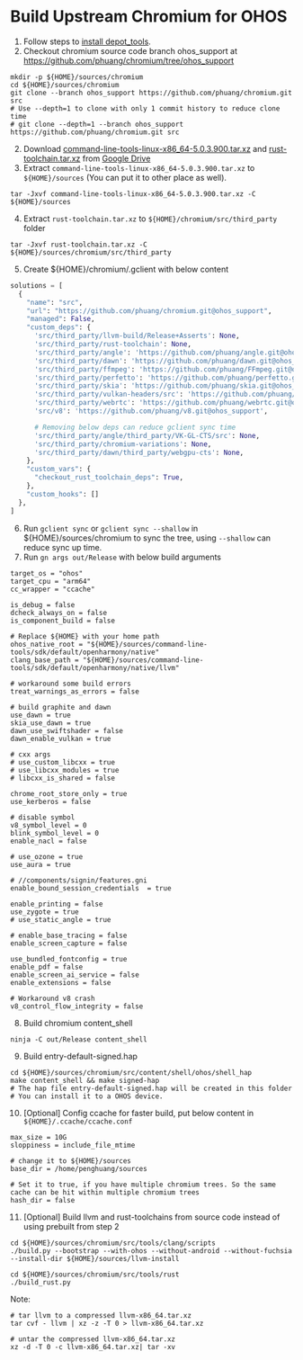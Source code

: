 # Build Upstream Chromium for OHOS

1. Follow steps to [install depot_tools](https://chromium.googlesource.com/chromium/src/+/main/docs/linux/build_instructions.md#install).
2. Checkout chromium source code branch ohos_support at https://github.com/phuang/chromium/tree/ohos_support
```shell
mkdir -p ${HOME}/sources/chromium
cd ${HOME}/sources/chromium
git clone --branch ohos_support https://github.com/phuang/chromium.git src
# Use --depth=1 to clone with only 1 commit history to reduce clone time  
# git clone --depth=1 --branch ohos_support https://github.com/phuang/chromium.git src
```
2. Download [command-line-tools-linux-x86_64-5.0.3.900.tar.xz](https://drive.usercontent.google.com/download?id=19BdNjtjuP7GZ3f9iCnkTmXu9c0kQTG9b&export=download&authuser=2&confirm=t&uuid=69656fbb-c018-427c-9772-f94105cf4134&at=APvzH3pTiaU7dmkM8zBgNmKlFfkG:1735530990435) and [rust-toolchain.tar.xz](https://drive.usercontent.google.com/download?id=1SEcXeEAJcYWKPIotm9o0Afe3Gw_YcYLs&export=download&authuser=0&confirm=t&uuid=9b1d4552-4a67-4855-9a4e-3c0999630396&at=APvzH3rTOR2-9-sPJZSOgoS3RJly:1735003699551) from [Google Drive](https://drive.google.com/drive/folders/19mz5nA8PWqA3e0wEk1cQNbgEnaTkZ4GB?usp=drive_link)
3. Extract `command-line-tools-linux-x86_64-5.0.3.900.tar.xz` to `${HOME}/sources` (You can put it to other place as well).
```shell
tar -Jxvf command-line-tools-linux-x86_64-5.0.3.900.tar.xz -C ${HOME}/sources
```
4. Extract `rust-toolchain.tar.xz` to `${HOME}/chromium/src/third_party` folder
```shell
tar -Jxvf rust-toolchain.tar.xz -C ${HOME}/sources/chromium/src/third_party
```
5. Create ${HOME}/chromium/.gclient with below content
```python
solutions = [
  {
    "name": "src",
    "url": "https://github.com/phuang/chromium.git@ohos_support",
    "managed": False,
    "custom_deps": {
      'src/third_party/llvm-build/Release+Asserts': None,
      'src/third_party/rust-toolchain': None,
      'src/third_party/angle': 'https://github.com/phuang/angle.git@ohos_support',
      'src/third_party/dawn': 'https://github.com/phuang/dawn.git@ohos_support',
      'src/third_party/ffmpeg': 'https://github.com/phuang/FFmpeg.git@ohos_support',
      'src/third_party/perfetto': 'https://github.com/phuang/perfetto.git@ohos_support',
      'src/third_party/skia': 'https://github.com/phuang/skia.git@ohos_support',
      'src/third_party/vulkan-headers/src': 'https://github.com/phuang/Vulkan-Headers.git@ohos_support',
      'src/third_party/webrtc': 'https://github.com/phuang/webrtc.git@ohos_support',
      'src/v8': 'https://github.com/phuang/v8.git@ohos_support',

      # Removing below deps can reduce gclient sync time
      'src/third_party/angle/third_party/VK-GL-CTS/src': None,
      'src/third_party/chromium-variations': None,
      'src/third_party/dawn/third_party/webgpu-cts': None,
    },
    "custom_vars": {
      "checkout_rust_toolchain_deps": True,
    },
    "custom_hooks": []
  },
]
```
6. Run `gclient sync` or `gclient sync --shallow` in ${HOME}/sources/chromium to sync the tree, using `--shallow` can reduce sync up time.
7. Run `gn args out/Release` with below build arguments
```shell
target_os = "ohos"
target_cpu = "arm64"
cc_wrapper = "ccache"

is_debug = false
dcheck_always_on = false
is_component_build = false

# Replace ${HOME} with your home path
ohos_native_root = "${HOME}/sources/command-line-tools/sdk/default/openharmony/native"
clang_base_path = "${HOME}/sources/command-line-tools/sdk/default/openharmony/native/llvm"

# workaround some build errors
treat_warnings_as_errors = false

# build graphite and dawn
use_dawn = true
skia_use_dawn = true
dawn_use_swiftshader = false
dawn_enable_vulkan = true

# cxx args
# use_custom_libcxx = true
# use_libcxx_modules = true
# libcxx_is_shared = false

chrome_root_store_only = true
use_kerberos = false

# disable symbol
v8_symbol_level = 0
blink_symbol_level = 0
enable_nacl = false

# use_ozone = true
use_aura = true

# //components/signin/features.gni
enable_bound_session_credentials  = true

enable_printing = false
use_zygote = true
# use_static_angle = true

# enable_base_tracing = false
enable_screen_capture = false

use_bundled_fontconfig = true
enable_pdf = false
enable_screen_ai_service = false
enable_extensions = false

# Workaround v8 crash
v8_control_flow_integrity = false
```

8. Build chromium content_shell
```shell
ninja -C out/Release content_shell
```

9. Build entry-default-signed.hap
```shell
cd ${HOME}/sources/chromium/src/content/shell/ohos/shell_hap
make content_shell && make signed-hap
# The hap file entry-default-signed.hap will be created in this folder
# You can install it to a OHOS device.
```
10. [Optional] Config ccache for faster build, put below content in ` ${HOME}/.ccache/ccache.conf`
```shell
max_size = 10G
sloppiness = include_file_mtime

# change it to ${HOME}/sources
base_dir = /home/penghuang/sources

# Set it to true, if you have multiple chromium trees. So the same cache can be hit within multiple chromium trees
hash_dir = false
```
11. [Optional] Build llvm and rust-toolchains from source code instead of using prebuilt from step 2
```shell
cd ${HOME}/sources/chromium/src/tools/clang/scripts
./build.py --bootstrap --with-ohos --without-android --without-fuchsia --install-dir ${HOME}/sources/llvm-install

cd ${HOME}/sources/chromium/src/tools/rust
./build_rust.py
```

Note:
```shell
# tar llvm to a compressed llvm-x86_64.tar.xz
tar cvf - llvm | xz -z -T 0 > llvm-x86_64.tar.xz

# untar the compressed llvm-x86_64.tar.xz
xz -d -T 0 -c llvm-x86_64.tar.xz| tar -xv
```
